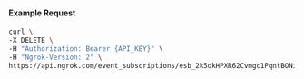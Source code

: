 <!-- Code generated for API Clients. DO NOT EDIT. -->

#### Example Request

```bash
curl \
-X DELETE \
-H "Authorization: Bearer {API_KEY}" \
-H "Ngrok-Version: 2" \
https://api.ngrok.com/event_subscriptions/esb_2k5okHPXR62Cvmgc1PqntBONiYk/sources/ip_policy_updated.v0
```

